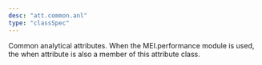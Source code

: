 ```yaml
---
desc: "att.common.anl"
type: "classSpec"
---
```


Common analytical attributes. When the MEI.performance module is used, the when
attribute is also a member of this attribute class.